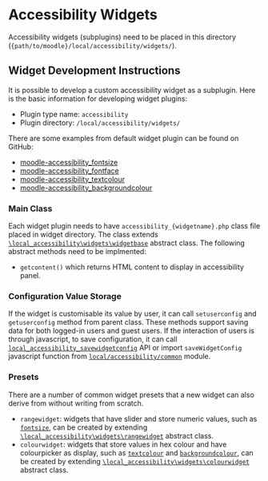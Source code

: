 # Accessibility Widgets

Accessibility widgets (subplugins) need to be placed in this directory (`{path/to/moodle}/local/accessibility/widgets/`).

## Widget Development Instructions

It is possible to develop a custom accessibility widget as a subplugin.
Here is the basic information for developing widget plugins:
- Plugin type name: `accessibility`
- Plugin directory: `/local/accessibility/widgets/`

There are some examples from default widget plugin can be found on GitHub:
- [moodle-accessibility_fontsize](https://github.com/ponlawat-w/moodle-accessibility_fontsize)
- [moodle-accessibility_fontface](https://github.com/ponlawat-w/moodle-accessibility_fontface)
- [moodle-accessibility_textcolour](https://github.com/ponlawat-w/moodle-accessibility_textcolour)
- [moodle-accessibility_backgroundcolour](https://github.com/ponlawat-w/moodle-accessibility_backgroundcolour)

### Main Class

Each widget plugin needs to have `accessibility_{widgetname}.php` class file placed in widget directory.
The class extends [`\local_accessibility\widgets\widgetbase`](../classes/widgetbase.php) abstract class.
The following abstract methods need to be implmented:
- `getcontent()` which returns HTML content to display in accessibility panel.

### Configuration Value Storage

If the widget is customisable its value by user, it can call `setuserconfig` and `getuserconfig` method from parent class. These methods support saving data for both logged-in users and guest users.
If the interaction of users is through javascript, to save configuration, it can call [`local_accessibility_savewidgetconfig`](../classes/external/savewidgetconfig.php) API or import `saveWidgetConfig` javascript function from [`local/accessibility/common`](../amd/src/common.js) module.

### Presets

There are a number of common widget presets that a new widget can also derive from without writing from scratch.

- `rangewidget`: widgets that have slider and store numeric values, such as [`fontsize`](https://github.com/ponlawat-w/moodle-accessibility_fontsize), can be created by extending [`\local_accessibility\widgets\rangewidget`](../classes/rangewidget.php) abstract class.
- `colourwidget`: widgets that store values in hex colour and have colourpicker as display, such as [`textcolour`](https://github.com/ponlawat-w/moodle-accessibility_textcolour) and [`backgroundcolour`](https://github.com/ponlawat-w/moodle-accessibility_backgroundcolour), can be created by extending [`\local_accessibility\widgets\colourwidget`](../classes/colourwidget.php) abstract class.
